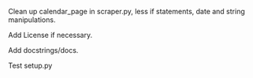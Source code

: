 Clean up calendar_page in scraper.py, less if statements, 
date and string manipulations.

Add License if necessary.

Add docstrings/docs.

Test setup.py
